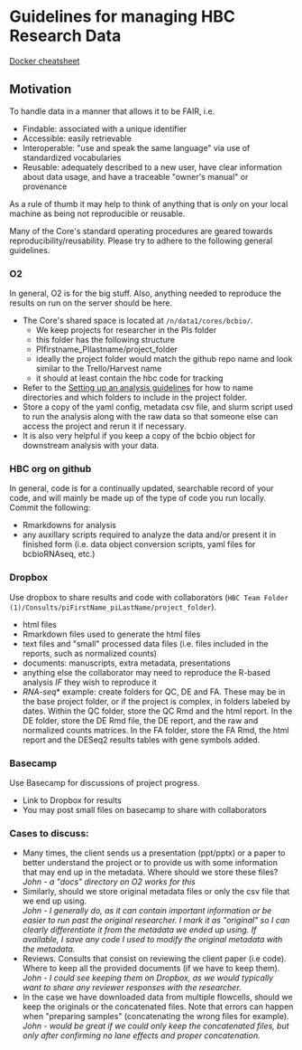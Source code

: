 # Guidelines for managing HBC Research Data

[Docker cheatsheet](https://dockerlabs.collabnix.com/docker/cheatsheet/)

## Motivation
To handle data in a manner that allows it to be FAIR, i.e.

* Findable: associated with a unique identifier
* Accessible: easily retrievable
* Interoperable: "use and speak the same language" via use of standardized vocabularies
* Reusable: adequately described to a new user, have clear information about data usage, and have a traceable "owner's manual" or provenance

As a rule of thumb it may help to think of anything that is *only* on your local machine as being not reproducible or reusable.  

Many of the Core's standard operating procedures are geared towards reproducibility/reusability. Please try to adhere to the following general guidelines.


### O2
In general, O2 is for the big stuff. Also, anything needed to reproduce the results on run on the server should be here.
* The Core's shared space is located at `/n/data1/cores/bcbio/`.
  *  We keep projects for researcher in the PIs folder
    * this folder has the following structure 
    * PIfirstname_PIlastname/project_folder
    * ideally the project folder would match the github repo name and look similar to the Trello/Harvest name
    * it should at least contain the hbc code for tracking
* Refer to the [Setting up an analysis guidelines](https://github.com/hbc/knowledgebase/blob/master/admin/setting_up_an_analysis_guidelines.md) for how to name directories and which folders to include in the project folder. 
* Store a copy of the yaml config, metadata csv file, and slurm script used to run the analysis along with the raw data so that someone else can access the project and rerun it if necessary. 
* It is also very helpful if you keep a copy of the bcbio object for downstream analysis with your data.


### HBC org on github
In general, code is for a continually updated, searchable record of your code, and will mainly be made up of the type of code you run locally. 
Commit the following:
* Rmarkdowns for analysis
* any auxillary scripts required to analyze the data and/or present it in finished form (i.e. data object conversion scripts, yaml files for bcbioRNAseq, etc.)

### Dropbox

Use dropbox to share results and code with collaborators (`HBC Team Folder (1)/Consults/piFirstName_piLastName/project_folder`).
* html files
* Rmarkdown files used to generate the html files
* text files and "small" processed data files (i.e. files included in the reports, such as normalized counts)
* documents: manuscripts, extra metadata, presentations
* anything else the collaborator may need to reproduce the R-based analysis *IF* they wish to reproduce it
* *RNA-seq** example: create folders for QC, DE and FA. These may be in the base project folder, or if the project is complex, in folders labeled by dates. Within the QC folder, store the QC Rmd and the html report. In the DE folder, store the DE Rmd file, the DE report, and the raw and normalized counts matrices. In the FA folder, store the FA Rmd, the html report and the DESeq2 results tables with gene symbols added.

### Basecamp

Use Basecamp for discussions of project progress.
* Link to Dropbox for results
* You may post small files on basecamp to share with collaborators

### Cases to discuss:

* Many times, the client sends us a presentation (ppt/pptx) or a paper to better understand the project or to provide us with some information that may end up in the metadata. Where should we store these files?   
*John - a "docs" directory on O2 works for this*  
* Similarly, should we store original metadata files or only the csv file that we end up using.  
*John - I generally do, as it can contain important information or be easier to run past the original researcher. I mark it as "original" so I can clearly differentiate it from the metadata we ended up using. If available, I save any code I used to modify the original metadata with the metadata.*  
* Reviews. Consults that consist on reviewing the client paper (i.e code). Where to keep all the provided documents (if we have to keep them).  
*John - I could see keeping them on Dropbox, as we would typically want to share any reviewer responses with the researcher.*  
* In the case we have downloaded data from multiple flowcells, should we keep the originals or the concatenated files. Note that errors can happen when "preparing samples" (concatenating the wrong files for example).  
*John - would be great if we could only keep the concatenated files, but only after confirming no lane effects and proper concatenation.*
